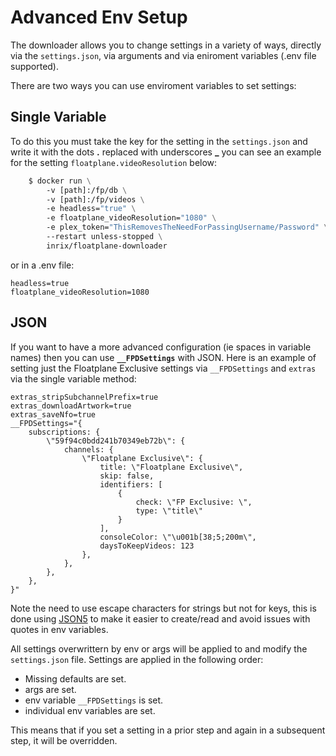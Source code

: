 # Advanced Env Setup

The downloader allows you to change settings in a variety of ways, directly via the `settings.json`, via arguments and via eniroment variables (.env file supported).

There are two ways you can use enviroment variables to set settings:

## Single Variable

To do this you must take the key for the setting in the `settings.json` and write it with the dots **.** replaced with underscores **\_** you can see an example for the setting `floatplane.videoResolution` below:

```dockerfile
    $ docker run \
    	-v [path]:/fp/db \
    	-v [path]:/fp/videos \
    	-e headless="true" \
    	-e floatplane_videoResolution="1080" \
    	-e plex_token="ThisRemovesTheNeedForPassingUsername/Password" \
    	--restart unless-stopped \
    	inrix/floatplane-downloader
```

or in a .env file:

```
headless=true
floatplane_videoResolution=1080
```

## JSON

If you want to have a more advanced configuration (ie spaces in variable names) then you can use **`__FPDSettings`** with JSON.
Here is an example of setting just the Floatplane Exclusive settings via `__FPDSettings` and `extras` via the single variable method:

```
extras_stripSubchannelPrefix=true
extras_downloadArtwork=true
extras_saveNfo=true
__FPDSettings="{
	subscriptions: {
		\"59f94c0bdd241b70349eb72b\": {
			channels: {
				\"Floatplane Exclusive\": {
					title: \"Floatplane Exclusive\",
					skip: false,
					identifiers: [
						{
							check: \"FP Exclusive: \",
							type: \"title\"
						}
					],
					consoleColor: \"\u001b[38;5;200m\",
					daysToKeepVideos: 123
				},
			},
		},
	},
}"
```

Note the need to use escape characters for strings but not for keys, this is done using [JSON5](https://github.com/SerafimArts/json5) to make it easier to create/read and avoid issues with quotes in env variables.

All settings overwrittern by env or args will be applied to and modify the `settings.json` file.
Settings are applied in the following order:

- Missing defaults are set.
- args are set.
- env variable `__FPDSettings` is set.
- individual env variables are set.

This means that if you set a setting in a prior step and again in a subsequent step, it will be overridden.
